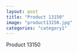```yaml
---
layout: post
title: "Product 13150"
image: "product13150.jpg"
categories: "category1"
---
```

Product 13150
